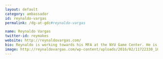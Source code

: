 ```yaml
---
layout: default
category: ambassador
id: reynaldo-vargas
permalink: /dg-at-gdc#reynaldo-vargas

name: Reynaldo Vargas
twitter-id: reymakes
website: http://reynaldovargas.com/
bio: Reynaldo is working towards his MFA at the NYU Game Center. He is the volunteer coordinator for IndieCade as well as a game design instructor, teaching children at various after school programs in New York. His thesis, A July in Paradise, is a bilingual game about Reynaldo's adolescence spent exploring his personal and ethnic identity juxtaposed with the story of his father's life during the Dominican Civil War.
image: http://reynaldovargas.com/wp-content/uploads/2016/02/11722330_10155816315460576_8720897154336866931_o.jpg
---
```

